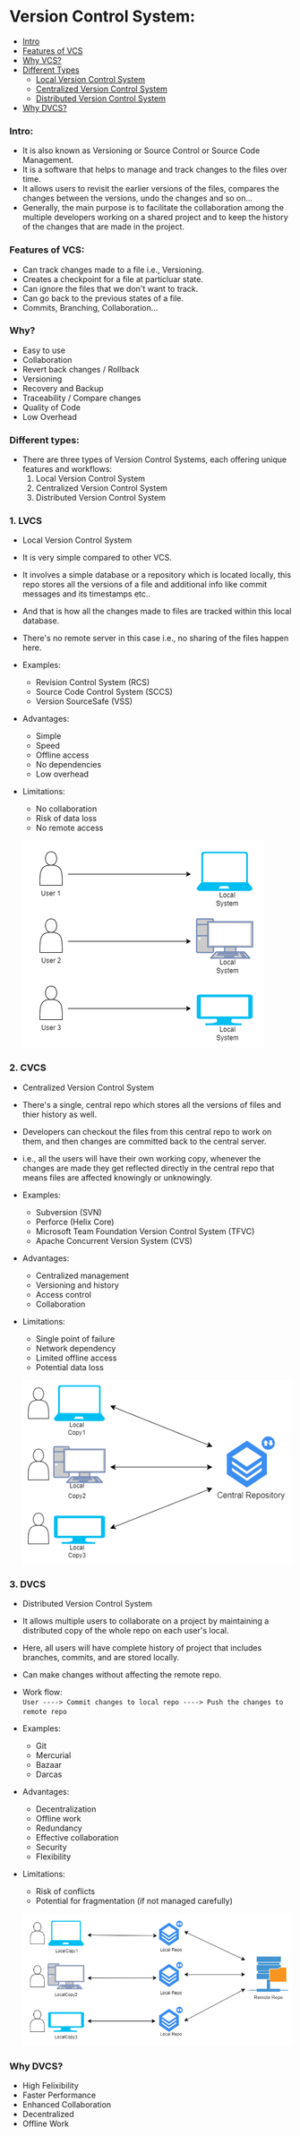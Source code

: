 # Version Control System:  
- [ Intro ](#intro)
- [ Features of VCS ](#features-of-vcs)
- [ Why VCS? ](#why)
- [ Different Types ](#different-types)
    - [ Local Version Control System ](#1-lvcs)
    - [ Centralized Version Control System ](#2-cvcs)
    - [ Distributed Version Control System ](#3-dvcs)
- [ Why DVCS? ](#why-dvcs)

<a name="intro"></a>
### Intro:  
- It is also known as Versioning or Source Control or Source Code Management.  
- It is a software that helps to manage and track changes to the files over time.  
- It allows users to revisit the earlier versions of the files, compares the changes between the versions, undo the changes and so on...  
- Generally, the main purpose is to facilitate the collaboration among the multiple developers working on a shared project and to keep the history of the changes that are made in the project.  

<a name="features"></a>
### Features of VCS:  
- Can track changes made to a file i.e., Versioning.  
- Creates a checkpoint for a file at particluar state.  
- Can ignore the files that we don't want to track.  
- Can go back to the previous states of a file.  
- Commits, Branching, Collaboration...  

<a name="why"></a>
### Why?  
- Easy to use  
- Collaboration  
- Revert back changes / Rollback  
- Versioning  
- Recovery and Backup  
- Traceability / Compare changes  
- Quality of Code  
- Low Overhead  

<a name="types"></a>
### Different types:    
- There are three types of Version Control Systems, each offering unique features and workflows:  
    1. Local Version Control System  
    2. Centralized Version Control System  
    3. Distributed Version Control System

<a name="lvcs"></a>
### 1. **LVCS**  
- Local Version Control System  
- It is very simple compared to other VCS.  
- It involves a simple database or a repository which is located locally, this repo stores all the versions of a file and additional info like commit messages and its timestamps etc..  
- And that is how all the changes made to files are tracked within this local database.  
- There's no remote server in this case i.e., no sharing of the files happen here.  
- Examples:  
    - Revision Control System (RCS)  
    - Source Code Control System (SCCS)  
    - Version SourceSafe (VSS)  
- Advantages:  
    - Simple  
    - Speed  
    - Offline access  
    - No dependencies  
    - Low overhead  
- Limitations:  
    - No collaboration  
    - Risk of data loss  
    - No remote access  

    ![LVCS](https://github.com/saimanasak/git-and-github/blob/main/vcs/images/LVCS.png)  

<a name="cvcs"></a>
### 2. **CVCS**  
- Centralized Version Control System  
- There's a single, central repo which stores all the versions of files and thier history as well.  
- Developers can checkout the files from this central repo to work on them, and then changes are committed back to the central server.  
- i.e., all the users will have their own working copy, whenever the changes are made they get reflected directly in the central repo that means files are affected knowingly or unknowingly.  
- Examples:  
    - Subversion (SVN)  
    - Perforce (Helix Core)  
    - Microsoft Team Foundation Version Control System (TFVC)  
    - Apache Concurrent Version System (CVS)  
- Advantages:  
    - Centralized management  
    - Versioning and history  
    - Access control  
    - Collaboration  
- Limitations:  
    - Single point of failure  
    - Network dependency  
    - Limited offline access  
    - Potential data loss  
     
    ![CVCS](https://github.com/saimanasak/git-and-github/blob/main/vcs/images/CVCS.png)    

<a name="dvcs"></a>
### 3. **DVCS**  
- Distributed Version Control System  
- It allows multiple users to collaborate on a project by maintaining a distributed copy of the whole repo on each user's local.  
- Here, all users will have complete history of project that includes branches, commits, and are stored locally.  
- Can make changes without affecting the remote repo.  
- Work flow:  
    `User ----> Commit changes to local repo ----> Push the changes to remote repo`  
- Examples:  
    - Git  
    - Mercurial  
    - Bazaar  
    - Darcas  
- Advantages:  
    - Decentralization  
    - Offline work  
    - Redundancy  
    - Effective collaboration  
    - Security  
    - Flexibility  
- Limitations:  
    - Risk of conflicts  
    - Potential for fragmentation (if not managed carefully)
    
    ![DVCS](https://github.com/saimanasak/git-and-github/blob/main/vcs/images/DVCS.png)    

<a name="why dvcs"></a>
### Why DVCS?  
- High Felixibility
- Faster Performance
- Enhanced Collaboration
- Decentralized
- Offline Work